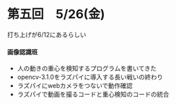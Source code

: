 # 第五回　5/26(金)

打ち上げが6/12にあるらしい

#### 画像認識班
* 人の動きの重心を検知するプログラムを書いてきた  
* opencv-3.1.0をラズパイに導入する長い戦いの終わり  
* ラズパイにwebカメラをつないで動作確認  
* ラズパイで動画を撮るコードと重心検知のコードの統合
